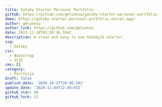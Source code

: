 ```yaml
---
title: Gatsby Starter Personal Portfolio
github: https://github.com/gmlunesa/gatsby-starter-personal-portfolio
demo: https://gatsby-starter-personal-portfolio.vercel.app/
author: gmlunesa
author_link: https://github.com/gmlunesa
date: 2023-11-28T03:59:26.556Z
description: A clean and easy to use GatsbyJS starter.
ssg:
  - Gatsby
css:
  - Bootstrap
  - SCSS
cms: []
category:
  - Portfolio
draft: false
publish_date: '2020-10-27T20:46:18Z'
update_date: '2020-11-04T12:49:03Z'
github_star: 46
github_fork: 13
---
```

